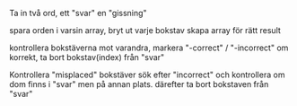 Ta in två ord, ett "svar" en "gissning"

spara orden i varsin array, bryt ut varje bokstav
skapa array för rätt result


kontrollera bokstäverna mot varandra, markera "-correct" / "-incorrect"
om korrekt, ta bort bokstav(index) från "svar"


Kontrollera "misplaced" bokstäver
sök efter "incorrect" och kontrollera om dom finns i "svar" men på annan plats.
därefter ta bort bokstaven från "svar"
